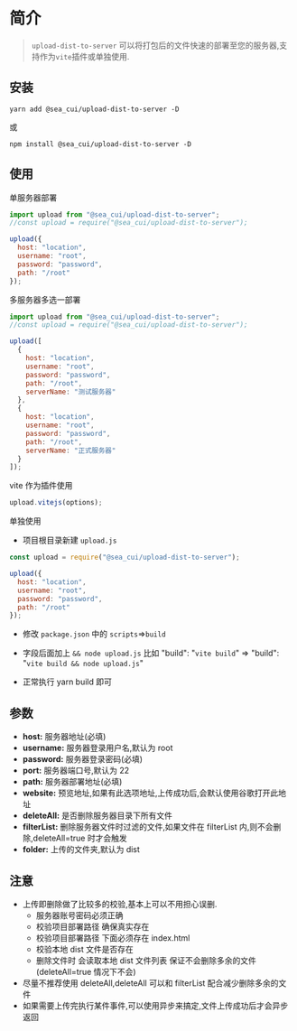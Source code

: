 # 简介

> `upload-dist-to-server` 可以将打包后的文件快速的部署至您的服务器,支持作为`vite`插件或单独使用.

## 安装

```shell
yarn add @sea_cui/upload-dist-to-server -D
```

或

```shell
npm install @sea_cui/upload-dist-to-server -D
```

## 使用

单服务器部署

```js
import upload from "@sea_cui/upload-dist-to-server";
//const upload = require("@sea_cui/upload-dist-to-server");

upload({
  host: "location",
  username: "root",
  password: "password",
  path: "/root"
});
```

多服务器多选一部署

```js
import upload from "@sea_cui/upload-dist-to-server";
//const upload = require("@sea_cui/upload-dist-to-server");

upload([
  {
    host: "location",
    username: "root",
    password: "password",
    path: "/root",
    serverName: "测试服务器"
  },
  {
    host: "location",
    username: "root",
    password: "password",
    path: "/root",
    serverName: "正式服务器"
  }
]);
```

vite 作为插件使用

```js
upload.vitejs(options);
```

单独使用

- 项目根目录新建 `upload.js`

```js
const upload = require("@sea_cui/upload-dist-to-server");

upload({
  host: "location",
  username: "root",
  password: "password",
  path: "/root"
});
```

- 修改 `package.json` 中的 `scripts`=>`build`

- 字段后面加上 `&& node upload.js` 比如 "build": "`vite build`" => "build": "`vite build && node upload.js`"

- 正常执行 yarn build 即可

## 参数

- **host:** 服务器地址(必填)
- **username:** 服务器登录用户名,默认为 root
- **password:** 服务器登录密码(必填)
- **port:** 服务器端口号,默认为 22
- **path:** 服务器部署地址(必填)
- **website:** 预览地址,如果有此选项地址,上传成功后,会默认使用谷歌打开此地址
- **deleteAll:** 是否删除服务器目录下所有文件
- **filterList:** 删除服务器文件时过滤的文件,如果文件在 filterList 内,则不会删除,deleteAll=true 时才会触发
- **folder:** 上传的文件夹,默认为 dist

## 注意

- 上传即删除做了比较多的校验,基本上可以不用担心误删.
  - 服务器账号密码必须正确
  - 校验项目部署路径 确保真实存在
  - 校验项目部署路径 下面必须存在 index.html
  - 校验本地 dist 文件是否存在
  - 删除文件时 会读取本地 dist 文件列表 保证不会删除多余的文件(deleteAll=true 情况下不会)
- 尽量不推荐使用 deleteAll,deleteAll 可以和 filterList 配合减少删除多余的文件
- 如果需要上传完执行某件事件,可以使用异步来搞定,文件上传成功后才会异步返回
